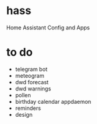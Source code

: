 # hass
Home Assistant Config and Apps

# to do
- telegram bot
- meteogram
- dwd forecast
- dwd warnings
- pollen
- birthday calendar appdaemon
- reminders
- design